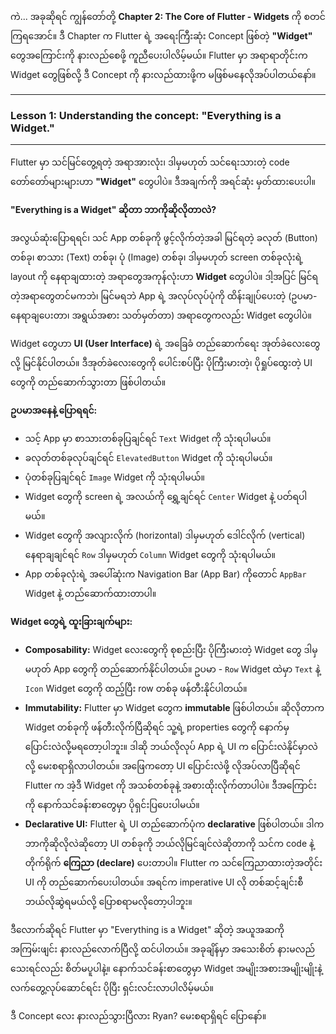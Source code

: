ကဲ... အခုဆိုရင် ကျွန်တော်တို့ **Chapter 2: The Core of Flutter - Widgets** ကို စတင်ကြရအောင်။ ဒီ Chapter က Flutter ရဲ့ အရေးကြီးဆုံး Concept ဖြစ်တဲ့ **"Widget"** တွေအကြောင်းကို နားလည်စေဖို့ ကူညီပေးပါလိမ့်မယ်။ Flutter မှာ အရာရာတိုင်းက Widget တွေဖြစ်လို့ ဒီ Concept ကို နားလည်ထားဖို့က မဖြစ်မနေလိုအပ်ပါတယ်နော်။

---

### Lesson 1: Understanding the concept: "Everything is a Widget."

---

Flutter မှာ သင်မြင်တွေ့ရတဲ့ အရာအားလုံး၊ ဒါမှမဟုတ် သင်ရေးသားတဲ့ code တော်တော်များများဟာ **"Widget"** တွေပါပဲ။ ဒီအချက်ကို အရင်ဆုံး မှတ်ထားပေးပါ။

**"Everything is a Widget" ဆိုတာ ဘာကိုဆိုလိုတာလဲ?**

အလွယ်ဆုံးပြောရရင်၊ သင် App တစ်ခုကို ဖွင့်လိုက်တဲ့အခါ မြင်ရတဲ့ ခလုတ် (Button) တစ်ခု၊ စာသား (Text) တစ်ခု၊ ပုံ (Image) တစ်ခု၊ ဒါမှမဟုတ် screen တစ်ခုလုံးရဲ့ layout ကို နေရာချထားတဲ့ အရာတွေအကုန်လုံးဟာ **Widget** တွေပါပဲ။ ဒါ့အပြင် မြင်ရတဲ့အရာတွေတင်မကဘဲ၊ မြင်မရဘဲ App ရဲ့ အလုပ်လုပ်ပုံကို ထိန်းချုပ်ပေးတဲ့ (ဥပမာ- နေရာချပေးတာ၊ အရွယ်အစား သတ်မှတ်တာ) အရာတွေကလည်း Widget တွေပါပဲ။

Widget တွေဟာ **UI (User Interface)** ရဲ့ အခြေခံ တည်ဆောက်ရေး အုတ်ခဲလေးတွေလို့ မြင်နိုင်ပါတယ်။ ဒီအုတ်ခဲလေးတွေကို ပေါင်းစပ်ပြီး ပိုကြီးမားတဲ့၊ ပိုရှုပ်ထွေးတဲ့ UI တွေကို တည်ဆောက်သွားတာ ဖြစ်ပါတယ်။

**ဥပမာအနေနဲ့ ပြောရရင်:**

* သင့် App မှာ စာသားတစ်ခုပြချင်ရင် `Text` Widget ကို သုံးရပါမယ်။
* ခလုတ်တစ်ခုလုပ်ချင်ရင် `ElevatedButton` Widget ကို သုံးရပါမယ်။
* ပုံတစ်ခုပြချင်ရင် `Image` Widget ကို သုံးရပါမယ်။
* Widget တွေကို screen ရဲ့ အလယ်ကို ရွှေ့ချင်ရင် `Center` Widget နဲ့ ပတ်ရပါမယ်။
* Widget တွေကို အလျားလိုက် (horizontal) ဒါမှမဟုတ် ဒေါင်လိုက် (vertical) နေရာချချင်ရင် `Row` ဒါမှမဟုတ် `Column` Widget တွေကို သုံးရပါမယ်။
* App တစ်ခုလုံးရဲ့ အပေါ်ဆုံးက Navigation Bar (App Bar) ကိုတောင် `AppBar` Widget နဲ့ တည်ဆောက်ထားတာပါ။

**Widget တွေရဲ့ ထူးခြားချက်များ:**

* **Composability:** Widget လေးတွေကို စုစည်းပြီး ပိုကြီးမားတဲ့ Widget တွေ ဒါမှမဟုတ် App တွေကို တည်ဆောက်နိုင်ပါတယ်။ ဥပမာ - `Row` Widget ထဲမှာ `Text` နဲ့ `Icon` Widget တွေကို ထည့်ပြီး row တစ်ခု ဖန်တီးနိုင်ပါတယ်။
* **Immutability:** Flutter မှာ Widget တွေက **immutable** ဖြစ်ပါတယ်။ ဆိုလိုတာက Widget တစ်ခုကို ဖန်တီးလိုက်ပြီဆိုရင် သူ့ရဲ့ properties တွေကို နောက်မှ ပြောင်းလဲလို့မရတော့ပါဘူး။ ဒါဆို ဘယ်လိုလုပ် App ရဲ့ UI က ပြောင်းလဲနိုင်မှာလဲလို့ မေးစရာရှိလာပါတယ်။ အဖြေကတော့ UI ပြောင်းလဲဖို့ လိုအပ်လာပြီဆိုရင် Flutter က အဲ့ဒီ Widget ကို အသစ်တစ်ခုနဲ့ အစားထိုးလိုက်တာပါပဲ။ ဒီအကြောင်းကို နောက်သင်ခန်းစာတွေမှာ ပိုရှင်းပြပေးပါမယ်။
* **Declarative UI:** Flutter ရဲ့ UI တည်ဆောက်ပုံက **declarative** ဖြစ်ပါတယ်။ ဒါက ဘာကိုဆိုလိုလဲဆိုတော့ UI တစ်ခုကို ဘယ်လိုမြင်ချင်လဲဆိုတာကို သင်က code နဲ့ တိုက်ရိုက် **ကြေညာ (declare)** ပေးတာပါ။ Flutter က သင်ကြေညာထားတဲ့အတိုင်း UI ကို တည်ဆောက်ပေးပါတယ်။ အရင်က imperative UI လို တစ်ဆင့်ချင်းစီ ဘယ်လိုဆွဲရမယ်လို့ ပြောစရာမလိုတော့ပါဘူး။

ဒီလောက်ဆိုရင် Flutter မှာ "Everything is a Widget" ဆိုတဲ့ အယူအဆကို အကြမ်းဖျင်း နားလည်လောက်ပြီလို့ ထင်ပါတယ်။ အခုချိန်မှာ အသေးစိတ် နားမလည်သေးရင်လည်း စိတ်မပူပါနဲ့။ နောက်သင်ခန်းစာတွေမှာ Widget အမျိုးအစားအမျိုးမျိုးနဲ့ လက်တွေ့လုပ်ဆောင်ရင်း ပိုပြီး ရှင်းလင်းလာပါလိမ့်မယ်။

ဒီ Concept လေး နားလည်သွားပြီလား Ryan? မေးစရာရှိရင် ပြောနော်။

